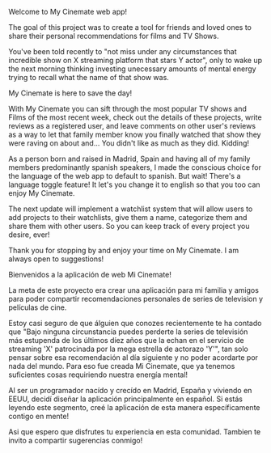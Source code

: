 Welcome to My Cinemate web app!

The goal of this project was to create a tool for friends 
and loved ones to share their personal recommendations for films and TV Shows.


You've been told recently to "not miss under any circumstances that incredible 
show on X streaming platform that stars Y actor", only to wake up the next morning 
thinking investing unecessary amounts of mental energy trying to recall what the name 
of that show was. 

My Cinemate is here to save the day!

With My Cinemate you can sift through the most popular TV shows and Films of the most recent
week, check out the details of these projects, write reviews as a registered user, and leave
comments on other user's reviews as a way to let that family member know you finally watched 
that show they were raving on about and... You didn't like as much as they did. Kidding!

As a person born and raised in Madrid, Spain and having all of my family members predominantly 
spanish speakers, I made the conscious choice for the language of the web app to default to 
spanish. But wait! There's a language toggle feature! It let's you change it to english so that 
you too can enjoy My Cinemate. 

The next update will implement a watchlist system that will allow users to add projects to their 
watchlists, give them a name, categorize them and share them with other users. So you can keep 
track of every project you desire, ever! 

Thank you for stopping by and enjoy your time on My Cinemate.
I am always open to suggestions!




Bienvenidos a la aplicación de web Mi Cinemate!

La meta de este proyecto era crear una aplicación para mi familia y amigos para poder compartir
recomendaciones personales de series de television y películas de cine.

Estoy casi seguro de que álguien que conozes recientemente te ha contado que "Bajo ninguna 
circunstancia puedes perderte la series de televisión más estupenda de los últimos díez años
que la echan en el servicio de streaming 'X' patrocinada por la mega estrella de actorazo 'Y'",
tan solo pensar sobre esa recomendación al día siguiente y no poder acordarte por nada del mundo. 
Para eso fue creada Mi Cinemate, que ya tenemos suficientes cosas requiriendo nuestra energía mental!

Al ser un programador nacído y crecído en Madrid, España y viviendo en EEUU, decidí diseñar la 
aplicación principalmente en español. Si estás leyendo este segmento, creé la aplicación de esta 
manera específicamente contigo en mente!

Asi que espero que disfrutes tu experiencia en esta comunidad. Tambien te invito a compartir 
sugerencias conmigo!
